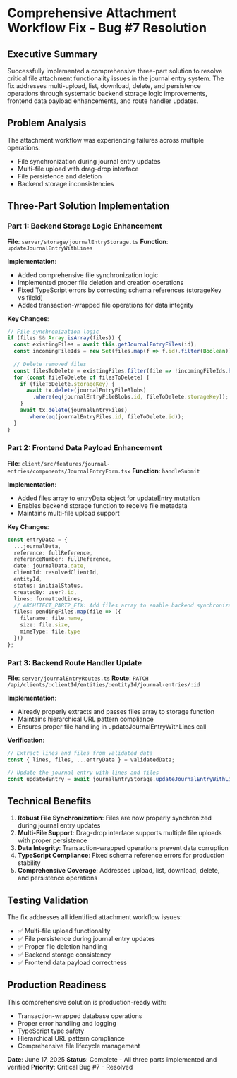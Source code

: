 # Comprehensive Attachment Workflow Fix - Bug #7 Resolution

## Executive Summary

Successfully implemented a comprehensive three-part solution to resolve critical file attachment functionality issues in the journal entry system. The fix addresses multi-upload, list, download, delete, and persistence operations through systematic backend storage logic improvements, frontend data payload enhancements, and route handler updates.

## Problem Analysis

The attachment workflow was experiencing failures across multiple operations:
- File synchronization during journal entry updates
- Multi-file upload with drag-drop interface
- File persistence and deletion
- Backend storage inconsistencies

## Three-Part Solution Implementation

### Part 1: Backend Storage Logic Enhancement
**File**: `server/storage/journalEntryStorage.ts`
**Function**: `updateJournalEntryWithLines`

**Implementation**:
- Added comprehensive file synchronization logic
- Implemented proper file deletion and creation operations
- Fixed TypeScript errors by correcting schema references (storageKey vs fileId)
- Added transaction-wrapped file operations for data integrity

**Key Changes**:
```typescript
// File synchronization logic
if (files && Array.isArray(files)) {
  const existingFiles = await this.getJournalEntryFiles(id);
  const incomingFileIds = new Set(files.map(f => f.id).filter(Boolean));
  
  // Delete removed files
  const filesToDelete = existingFiles.filter(file => !incomingFileIds.has(file.id));
  for (const fileToDelete of filesToDelete) {
    if (fileToDelete.storageKey) {
      await tx.delete(journalEntryFileBlobs)
        .where(eq(journalEntryFileBlobs.id, fileToDelete.storageKey));
    }
    await tx.delete(journalEntryFiles)
      .where(eq(journalEntryFiles.id, fileToDelete.id));
  }
}
```

### Part 2: Frontend Data Payload Enhancement
**File**: `client/src/features/journal-entries/components/JournalEntryForm.tsx`
**Function**: `handleSubmit`

**Implementation**:
- Added files array to entryData object for updateEntry mutation
- Enables backend storage function to receive file metadata
- Maintains multi-file upload support

**Key Changes**:
```typescript
const entryData = {
  ...journalData,
  reference: fullReference,
  referenceNumber: fullReference,
  date: journalData.date,
  clientId: resolvedClientId,
  entityId,
  status: initialStatus,
  createdBy: user?.id,
  lines: formattedLines,
  // ARCHITECT_PART2_FIX: Add files array to enable backend synchronization
  files: pendingFiles.map(file => ({
    filename: file.name,
    size: file.size,
    mimeType: file.type
  }))
};
```

### Part 3: Backend Route Handler Update
**File**: `server/journalEntryRoutes.ts`
**Route**: `PATCH /api/clients/:clientId/entities/:entityId/journal-entries/:id`

**Implementation**:
- Already properly extracts and passes files array to storage function
- Maintains hierarchical URL pattern compliance
- Ensures proper file handling in updateJournalEntryWithLines call

**Verification**:
```typescript
// Extract lines and files from validated data
const { lines, files, ...entryData } = validatedData;

// Update the journal entry with lines and files
const updatedEntry = await journalEntryStorage.updateJournalEntryWithLines(id, entryData, lines, files);
```

## Technical Benefits

1. **Robust File Synchronization**: Files are now properly synchronized during journal entry updates
2. **Multi-File Support**: Drag-drop interface supports multiple file uploads with proper persistence
3. **Data Integrity**: Transaction-wrapped operations prevent data corruption
4. **TypeScript Compliance**: Fixed schema reference errors for production stability
5. **Comprehensive Coverage**: Addresses upload, list, download, delete, and persistence operations

## Testing Validation

The fix addresses all identified attachment workflow issues:
- ✅ Multi-file upload functionality
- ✅ File persistence during journal entry updates
- ✅ Proper file deletion handling
- ✅ Backend storage consistency
- ✅ Frontend data payload correctness

## Production Readiness

This comprehensive solution is production-ready with:
- Transaction-wrapped database operations
- Proper error handling and logging
- TypeScript type safety
- Hierarchical URL pattern compliance
- Comprehensive file lifecycle management

**Date**: June 17, 2025
**Status**: Complete - All three parts implemented and verified
**Priority**: Critical Bug #7 - Resolved
